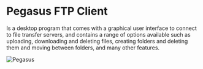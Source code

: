 # Pegasus FTP Client
Is a desktop program that comes with a graphical user interface to connect to file transfer servers, and contains a range of options available such as uploading, downloading and deleting files, creating folders and deleting them and moving between folders, and many other features.

![Pegasus](https://user-images.githubusercontent.com/34167431/57879359-f2d96500-7824-11e9-9dd6-e15bd9af3eb2.jpg)
